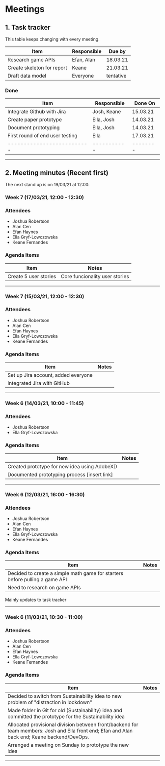 # Meetings

## 1. Task tracker

This table keeps changing with every meeting. 

| Item                       | Responsible | Due by    |
| -------------------------- | ----------- | --------- |
| Research game APIs         | Efan, Alan  | 18.03.21  |
| Create skeleton for report | Keane       | 21.03.21  |
| Draft data model           | Everyone    | tentative |


### Done

| Item                       | Responsible | Done On  |
| -------------------------- | ----------- | -------- |
| Integrate Github with Jira | Josh, Keane | 15.03.21 |
| Create paper prototype     | Ella, Josh  | 14.03.21 |
| Document prototyping       | Ella, Josh  | 14.03.21 |
| First round of end user testing | Ella | 17.03.21 |
| -------------------------- | ----------- | -------- |

___

## 2. Meeting minutes (Recent first)

The next stand up is on 19/03/21 at 12:00.

### Week 7 (17/03/21, 12:00 - 12:30)  

### Attendees
- Joshua Robertson
- Alan Cen
- Efan Haynes
- Ella Gryf-Lowczowska
- Keane Fernandes

### Agenda Items

| Item                  | Notes                          |
| --------------------- | ------------------------------ |
| Create 5 user stories | Core funcionality user stories |

___

### Week 7 (15/03/21, 12:00 - 12:30)  

### Attendees
- Joshua Robertson
- Alan Cen
- Efan Haynes
- Ella Gryf-Lowczowska
- Keane Fernandes

### Agenda Items

| Item                                | Notes |
| ----------------------------------- | ----- |
| Set up Jira account, added everyone |
| Integrated Jira with GitHub         |

___


### Week 6 (14/03/21, 10:00 - 11:45)  

### Attendees
- Joshua Robertson
- Ella Gryf-Lowczowska

### Agenda Items

| Item                                         | Notes |
| -------------------------------------------- | ----- |
| Created prototype for new idea using AdobeXD |
| Documented prototyping process [insert link] |


___

### Week 6 (12/03/21, 16:00 - 16:30)  

### Attendees
- Joshua Robertson
- Alan Cen
- Efan Haynes
- Ella Gryf-Lowczowska
- Keane Fernandes

### Agenda Items

| Item                                                                        | Notes |
| --------------------------------------------------------------------------- | ----- |
| Decided to create a simple math game for starters before pulling a game API |
| Need to research on game APIs                                               |
Mainly updates to task tracker

___

### Week 6 (11/03/21, 10:30 - 11:00)  

### Attendees
- Joshua Robertson
- Alan Cen
- Efan Haynes
- Ella Gryf-Lowczowska
- Keane Fernandes

### Agenda Items

| Item                                                                                                                                          | Notes |
| --------------------------------------------------------------------------------------------------------------------------------------------- | ----- |
| Decided to switch from Sustainability idea to new problem of "distraction in lockdown"                                                        |
| Made folder in Git for old (Sustainability) idea and committed the prototype for the Sustainability idea                                      |
| Allocated provisional division between front/backend for team members: Josh and Ella front end; Efan and Alan back end; Keane backend/DevOps. |
| Arranged a meeting on Sunday to prototype the new idea                                                                                        |

___


